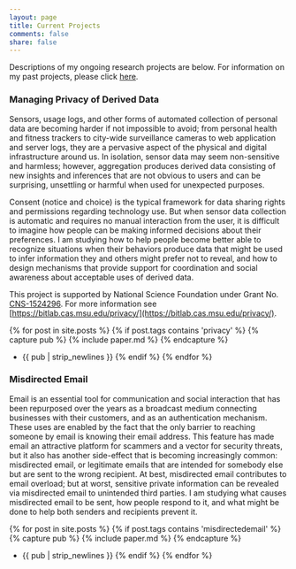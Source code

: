 ```yaml
---
layout: page
title: Current Projects
comments: false
share: false
---
```


Descriptions of my ongoing research projects are below. For information on my past projects, please click [here](/past_projects).

### Managing Privacy of Derived Data
Sensors, usage logs, and other forms of automated collection of personal data are becoming harder if not impossible to avoid; from personal health and fitness trackers to city-wide surveillance cameras to web application and server logs, they are a pervasive aspect of the physical and digital infrastructure around us. In isolation, sensor data may seem non-sensitive and harmless; however, aggregation produces derived data consisting of new insights and inferences that are not obvious to users and can be surprising, unsettling or harmful when used for unexpected purposes.

Consent (notice and choice) is the typical framework for data sharing rights and permissions regarding technology use. But when sensor data collection is automatic and requires no manual interaction from the user, it is difficult to imagine how people can be making informed decisions about their preferences. I am studying how to help people become better able to recognize situations when their behaviors produce data that might be used to infer information they and others might prefer not to reveal, and how to design mechanisms that provide support for coordination and social awareness about acceptable uses of derived data.

This project is supported by National Science Foundation under Grant No. [CNS-1524296](http://www.nsf.gov/awardsearch/showAward?AWD_ID=1524296). For more information see [https://bitlab.cas.msu.edu/privacy/](https://bitlab.cas.msu.edu/privacy/).

{% for post in site.posts %}
{% if post.tags contains 'privacy' %}
{% capture pub %}
{% include paper.md %}
{% endcapture %}
* {{ pub | strip_newlines }}
{% endif %}
{% endfor %}


### Misdirected Email
Email is an essential tool for communication and social interaction that has been repurposed over the years as a broadcast medium connecting businesses with their customers, and as an authentication mechanism. These uses are enabled by the fact that the only barrier to reaching someone by email is knowing their email address. This feature has made email an attractive platform for scammers and a vector for security threats, but it also has another side-effect that is becoming increasingly common: misdirected email, or legitimate emails that are intended for somebody else but are sent to the wrong recipient. At best, misdirected email contributes to email overload; but at worst, sensitive private information can be revealed via misdirected email to unintended third parties. I am studying what causes misdirected email to be sent, how people respond to it, and what might be done to help both senders and recipients prevent it.


{% for post in site.posts %}
{% if post.tags contains 'misdirectedemail' %}
{% capture pub %}
{% include paper.md %}
{% endcapture %}
* {{ pub | strip_newlines }}
{% endif %}
{% endfor %}






